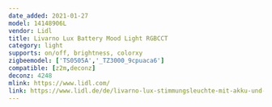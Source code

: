 ```yaml
---
date_added: 2021-01-27
model: 14148906L 
vendor: Lidl
title: Livarno Lux Battery Mood Light RGBCCT
category: light
supports: on/off, brightness, colorxy
zigbeemodel: ['TS0505A','_TZ3000_9cpuaca6']
compatible: [z2m,deconz]
deconz: 4248
mlink: https://www.lidl.com/
link: https://www.lidl.de/de/livarno-lux-stimmungsleuchte-mit-akku-und-lichtfarbensteuerung-rgb-led-zigbee-smart-home/p365242
---
```


